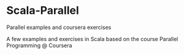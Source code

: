 # Scala-Parallel
Parallel examples and coursera exercises

A few examples and exercises in Scala based on the course Parallel Programming @ Coursera

